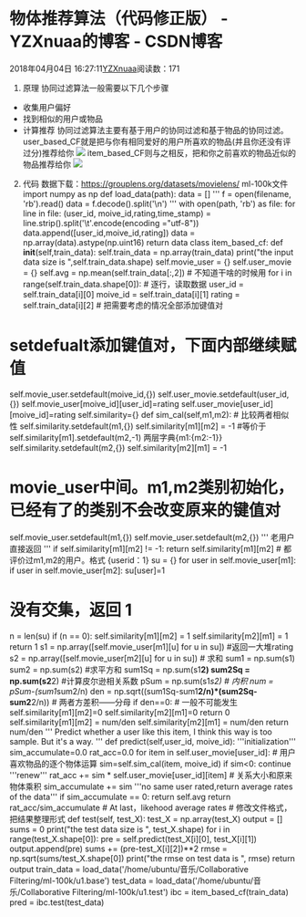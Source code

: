 # 物体推荐算法（代码修正版） - YZXnuaa的博客 - CSDN博客
2018年04月04日 16:27:11[YZXnuaa](https://me.csdn.net/YZXnuaa)阅读数：171
1. 原理
协同过滤算法一般需要以下几个步骤
- 收集用户偏好
- 找到相似的用户或物品
- 计算推荐
协同过滤算法主要有基于用户的协同过滤和基于物品的协同过滤。
user_based_CF就是把与你有相同爱好的用户所喜欢的物品(并且你还没有评过分)推荐给你
![](https://img-blog.csdn.net/20170105094018565)
item_based_CF则与之相反，把和你之前喜欢的物品近似的物品推荐给你
![](https://img-blog.csdn.net/20170105094132427)
2. 代码
数据下载：https://grouplens.org/datasets/movielens/
ml-100k文件
import numpy as np
def load_data(path):
    data = []
    '''
    f = open(filename, 'rb').read()
    data = f.decode().split('\n')
    '''
with open(path, 'rb') as file:
        for line in file:
            (user_id, moive_id,rating,time_stamp) = line.strip().split('\t'.encode(encoding ="utf-8"))
            data.append([user_id,moive_id,rating])
    data = np.array(data).astype(np.uint16)
    return data
class  item_based_cf:
    def __init__(self,train_data):
        self.train_data = np.array(train_data)
        print("the input data size is ",self.train_data.shape)
        self.movie_user = {}
        self.user_movie = {}
        self.avg = np.mean(self.train_data[:,2])  # 不知道干啥的时候用
for i in range(self.train_data.shape[0]):
            # 逐行，读取数据
user_id = self.train_data[i][0]
            moive_id = self.train_data[i][1]
            rating = self.train_data[i][2]
            # 把需要考虑的情况全部添加键值对
# setdefualt添加键值对，下面内部继续赋值
self.movie_user.setdefault(moive_id,{})
            self.user_movie.setdefault(user_id,{})
            self.movie_user[moive_id][user_id]=rating
            self.user_movie[user_id][moive_id]=rating
        self.similarity={}
    def sim_cal(self,m1,m2):
        # 比较两者相似性
self.similarity.setdefault(m1,{})
        self.similarity[m1][m2] = -1     #等价于self.similarity[m1].setdefault(m2,-1)  两层字典{m1:{m2:-1}}
self.similarity.setdefault(m2,{})
        self.similarity[m2][m1] = -1
# movie_user中间。m1,m2类别初始化，已经有了的类别不会改变原来的键值对
self.movie_user.setdefault(m1,{})
        self.movie_user.setdefault(m2,{})
        '''
老用户直接返回        '''
if self.similarity[m1][m2] != -1:
            return self.similarity[m1][m2]
        # 都评价过m1,m2的用户。格式 {userid：1}
su = {}
        for user in self.movie_user[m1]:
            if user in self.movie_user[m2]:
                su[user]=1
# 没有交集，返回 1
n = len(su)
        if (n == 0):
            self.similarity[m1][m2] = 1
self.similarity[m2][m1] = 1
return 1
s1 = np.array([self.movie_user[m1][u] for u in su])  #返回一大堆rating
s2 = np.array([self.movie_user[m2][u] for u in su])
        # 求和
sum1 = np.sum(s1)
        sum2 = np.sum(s2)
        #求平方和
sum1Sq = np.sum(s1**2)
        sum2Sq = np.sum(s2**2)
        #计算皮尔逊相关系数
pSum = np.sum(s1*s2)  # 内积
num = pSum-(sum1*sum2/n)
        den = np.sqrt((sum1Sq-sum1**2/n)*(sum2Sq-sum2**2/n))  # 两者方差积——分母
if den==0:  # 一般不可能发生
self.similarity[m1][m2]=0
self.similarity[m2][m1]=0
return 0
self.similarity[m1][m2] = num/den
        self.similarity[m2][m1] = num/den
        return num/den
    '''
    Predict whether a user like this item, I think this way is too sample. But it's a way.
    '''
def predict(self,user_id, moive_id):
        '''initialization'''
sim_accumulate=0.0
rat_acc=0.0
for item in self.user_movie[user_id]:
            # 用户喜欢物品的逐个物体运算
sim=self.sim_cal(item, moive_id)
            if sim<0:
                continue
'''renew'''
rat_acc += sim * self.user_movie[user_id][item]  # 关系大小和原来物体乘积
sim_accumulate += sim
        '''no same user rated,return average rates of the data'''
if sim_accumulate == 0:
            return  self.avg
        return rat_acc/sim_accumulate  # At last，likehood average rates
    # 修改文件格式，把结果整理形式
def test(self, test_X):
        test_X = np.array(test_X)
        output = []
        sums = 0
print("the test data size is ", test_X.shape)
        for i in range(test_X.shape[0]):
            pre = self.predict(test_X[i][0], test_X[i][1])
            output.append(pre)
            sums += (pre-test_X[i][2])**2
rmse = np.sqrt(sums/test_X.shape[0])
        print("the rmse on test data is ", rmse)
        return output
train_data = load_data('/home/ubuntu/音乐/Collaborative Filtering/ml-100k/u1.base')
test_data = load_data('/home/ubuntu/音乐/Collaborative Filtering/ml-100k/u1.test')
ibc = item_based_cf(train_data)
pred = ibc.test(test_data)

